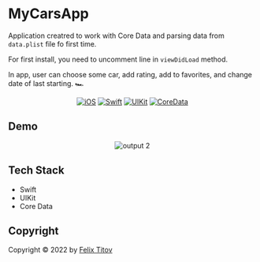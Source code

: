 # MyCarsApp

Application creatred to work with Core Data and parsing data from ```data.plist``` file fo first time. <br />

For first install, you need to uncomment line in ```viewDidLoad``` method.

In app, user can choose some car, add rating, add to favorites, and change date of last starting. 🏎

<div align="center">
  
  [![iOS](https://img.shields.io/badge/iOS-15.5-blue)](https://www.apple.com/ru/ios/ios-15/)
  [![Swift](https://img.shields.io/badge/Swift-5.5-orange)](https://developer.apple.com/documentation/swift)
  [![UIKit](https://img.shields.io/badge/UIKit-%20LTS-yellowgreen)](https://developer.apple.com/documentation/uikit)
  [![CoreData](https://img.shields.io/static/v1?label=CoreData&message=LTS&color=ffffff)](https://developer.apple.com/documentation/coredata/)
  
</div>


## Demo

<div align="center">

![output 2](https://user-images.githubusercontent.com/56549889/182024278-a7d8ea52-6bda-429a-98a5-97877d583208.gif)

</div>

## Tech Stack

* Swift
* UIKit
* Core Data

## Copyright

Copyright © 2022 by [Felix Titov](https://github.com/filtitov2001)
